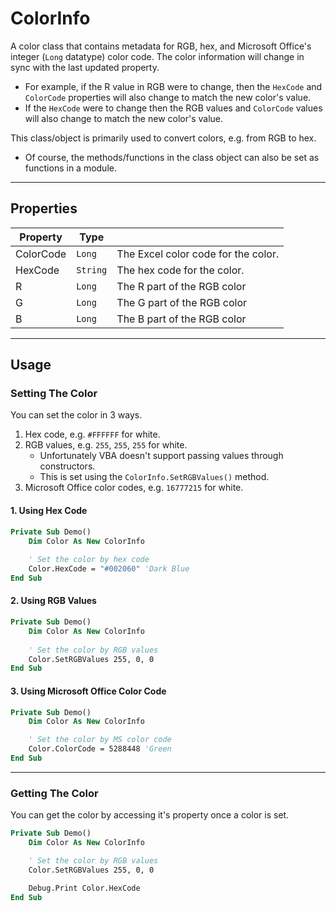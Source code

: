# ColorInfo

A color class that contains metadata for RGB, hex, and Microsoft Office's integer (`Long` datatype) color code.
The color information will change in sync with the last updated property.
- For example, if the R value in RGB were to change, then the `HexCode` and `ColorCode` properties will also change to match the new color's value.
- If the `HexCode` were to change then the RGB values and `ColorCode` values will also change to match the new color's value.

This class/object is primarily used to convert colors, e.g. from RGB to hex.
- Of course, the methods/functions in the class object can also be set as functions in a module.

---

## Properties

| Property  | Type     |                                     |
|-----------|----------|-------------------------------------|
| ColorCode | `Long`   | The Excel color code for the color. |
| HexCode   | `String` | The hex code for the color.         |
| R         | `Long`   | The R part of the RGB color         |
| G         | `Long`   | The G part of the RGB color         |
| B         | `Long`   | The B part of the RGB color         |


---

## Usage

### Setting The Color

You can set the color in 3 ways.
1. Hex code, e.g. `#FFFFFF` for white.
0. RGB values, e.g. `255`, `255`, `255` for white.
    - Unfortunately VBA doesn't support passing values through constructors.
    - This is set using the `ColorInfo.SetRGBValues()` method.
0. Microsoft Office color codes, e.g. `16777215` for white.

#### 1. Using Hex Code
```vb
Private Sub Demo()
    Dim Color As New ColorInfo
    
    ' Set the color by hex code
    Color.HexCode = "#002060" 'Dark Blue
End Sub
```

#### 2. Using RGB Values
```vb
Private Sub Demo()
    Dim Color As New ColorInfo
 
    ' Set the color by RGB values
    Color.SetRGBValues 255, 0, 0
End Sub
```

#### 3. Using Microsoft Office Color Code
```vb
Private Sub Demo()
    Dim Color As New ColorInfo

    ' Set the color by MS color code
    Color.ColorCode = 5288448 'Green
End Sub
```

---

### Getting The Color

You can get the color by accessing it's property once a color is set.

```vb
Private Sub Demo()
    Dim Color As New ColorInfo

    ' Set the color by RGB values
    Color.SetRGBValues 255, 0, 0

    Debug.Print Color.HexCode
End Sub
```

